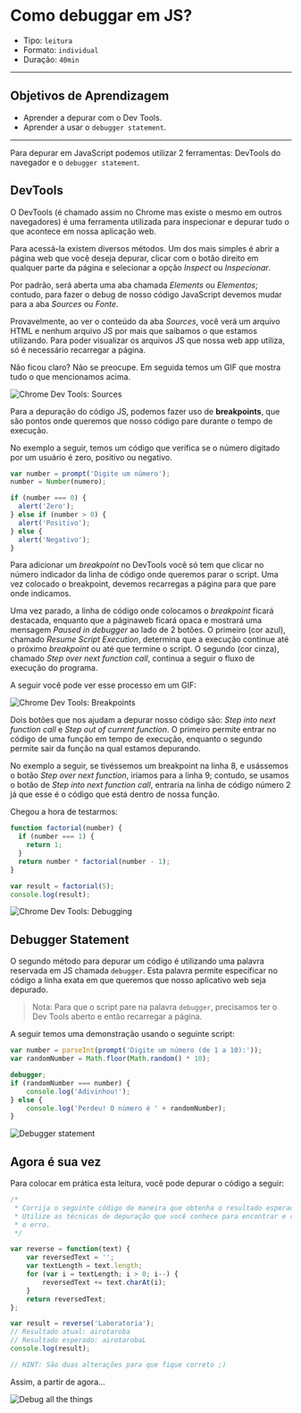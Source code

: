# Como debuggar em JS?

- Tipo: `leitura`
- Formato: `individual`
- Duração: `40min`

***

## Objetivos de Aprendizagem

- Aprender a depurar com o Dev Tools.
- Aprender a usar o `debugger statement`.

***

Para depurar em JavaScript podemos utilizar 2 ferramentas: DevTools do navegador
e o `debugger statement`.

## DevTools

O DevTools (é chamado assim no Chrome mas existe o mesmo em outros navegadores)
é uma ferramenta utilizada para inspecionar e depurar tudo o que acontece em
nossa aplicação web.

Para acessá-la existem diversos métodos. Um dos mais simples é abrir a página
web que você deseja depurar, clicar com o botão direito em qualquer parte da
página e selecionar a opção _Inspect_ ou _Inspecionar_.

Por padrão, será aberta uma aba chamada _Elements_ ou _Elementos_; contudo, para
fazer o debug de nosso código JavaScript devemos mudar para a aba _Sources_ ou
_Fonte_.

Provavelmente, ao ver o conteúdo da aba _Sources_, você verá um arquivo HTML e
nenhum arquivo JS por mais que saibamos o que estamos utilizando. Para poder
visualizar os arquivos JS que nossa web app utiliza, só é necessário recarregar
a página.

Não ficou claro? Não se preocupe. Em seguida temos um GIF que mostra tudo o que
mencionamos acima.

![Chrome Dev Tools:
Sources](https://cdn-images-1.medium.com/max/800/1*JhVFiJNoGZAAmlnk00y6TA.gif)

Para a depuração do código JS, podemos fazer uso de **breakpoints**, que são
pontos onde queremos que nosso código pare durante o tempo de execução.

No exemplo a seguir, temos um código que verifica se o número digitado por um
usuário é zero, positivo ou negativo.

```javascript
var number = prompt('Digite um número');
number = Number(numero);

if (number === 0) {
  alert('Zero');
} else if (number > 0) {
  alert('Positivo');
} else {
  alert('Negativo');
}
```

Para adicionar um _breakpoint_ no DevTools você só tem que clicar no número
indicador da linha de código onde queremos parar o script. Uma vez colocado o
breakpoint, devemos recarregas a página para que pare onde indicamos.

Uma vez parado, a linha de código onde colocamos o _breakpoint_ ficará
destacada, enquanto que a páginaweb ficará opaca e mostrará uma mensagem _Paused
in debugger_ ao lado de 2 botões. O primeiro (cor azul), chamado  _Resume Script
Execution_, determina que a execução continue até o próximo _breakpoint_ ou até
que termine o script. O segundo (cor cinza), chamado _Step over next function
call_, continua a seguir o fluxo de execução do programa.

A seguir você pode ver esse processo em um GIF:

![Chrome Dev Tools:
Breakpoints](https://cdn-images-1.medium.com/max/800/1*DbS6jAUYz3mPJjyv8MMU-w.gif)

Dois botões que nos ajudam a depurar nosso código são: _Step into next function
call_ e _Step out of current function_. O primeiro permite entrar no código de
uma função em tempo de execução, enquanto o segundo permite sair da função na
qual estamos depurando.

No exemplo a seguir, se tivéssemos um breakpoint na linha 8, e usássemos o botão
_Step over next function_, iríamos para a linha 9; contudo, se usamos o botão de
_Step into next function call_, entraria na linha de código número 2 já que esse
é o código que está dentro de nossa função.

Chegou a hora de testarmos:

```javascript
function factorial(number) {
  if (number === 1) {
    return 1;
  }
  return number * factorial(number - 1);
}

var result = factorial(5);
console.log(result);
```

![Chrome Dev Tools:
Debugging](https://cdn-images-1.medium.com/max/800/1*C3k9ZTu-q9i8GFB2P47muQ.gif)

## Debugger Statement

O segundo método para depurar um código é utilizando uma palavra reservada em JS
chamada `debugger`. Esta palavra permite especificar no código a linha exata em
que queremos que nosso aplicativo web seja depurado.

> Nota: Para que o script pare na palavra `debugger`, precisamos ter o Dev Tools
> aberto e então recarregar a página.

A seguir temos uma demonstração usando o seguinte script:

```javascript
var number = parseInt(prompt('Digite um número (de 1 a 10):'));
var randomNumber = Math.floor(Math.random() * 10);

debugger;
if (randomNumber === number) {
    console.log('Adivinhou!');
} else {
    console.log('Perdeu! O número é ' + randomNumber);
}
```

![Debugger
statement](https://cdn-images-1.medium.com/max/800/1*RcPHfLBSK1Bh8FzfqJlqpQ.gif)

## Agora é sua vez

Para colocar em prática esta leitura, você pode depurar o código a seguir:

```javascript
/*
 * Corrija o seguinte código de maneira que obtenha o resultado esperado.
 * Utilize as técnicas de depuração que você conhece para encontrar e resolver
 * o erro.
 */

var reverse = function(text) {
    var reversedText = '';
    var textLength = text.length;
    for (var i = textLength; i > 0; i--) {
        reversedText += text.charAt(i);
    }
    return reversedText;
};

var result = reverse('Laboratoria');
// Resultado atual: airotaroba
// Resultado esperado: airotarobaL
console.log(result);

// HINT: São duas alterações para que fique correto ;)
```

Assim, a partir de agora...

![Debug all the
things](https://cdn-images-1.medium.com/max/800/1*znr2Wn2kXro7XkimgplRCg.jpeg)
